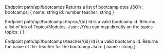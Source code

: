 
Endpoint
    path/api/bootcamps
    Returns a list of bootcamp dtos
    JSON:
    bootcamps: 
    {
        name: string
        id: number
        teacher: string
    }

Endpoint
    path/api/bootcamps/topics/{id}
    Id is a valid bootcamp id.
    Returns a list of Ids of Topics/Modules.
    Json:
    //You can map directly on the topics
    topics: 
     {
     }

Endpoint
    path/api/bootcamps/teacher/{id}
    Id is a valid bootcamp id.
    Returns the name of the Teacher for the bootcamp
    Json:
    {
        name : string
    }
